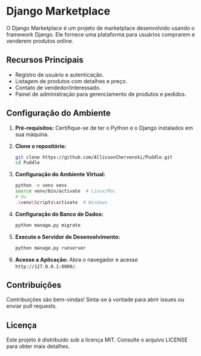 # Django Marketplace

O Django Marketplace é um projeto de marketplace desenvolvido usando o framework Django. Ele fornece uma plataforma para usuários comprarem e venderem produtos online.

## Recursos Principais

- Registro de usuário e autenticação.
- Listagem de produtos com detalhes e preço.
- Contato de vendedor/interessado.
- Painel de administração para gerenciamento de produtos e pedidos.

## Configuração do Ambiente

1. **Pré-requisitos:**
   Certifique-se de ter o Python e o Django instalados em sua máquina.

2. **Clone o repositório:**
   ```bash
   git clone https://github.com/AllissonChervenski/Puddle.git
   cd Puddle
   ```

3. **Configuração do Ambiente Virtual:**
   ```bash
   python -m venv venv
   source venv/bin/activate  # Linux/Mac
   # Ou
   .\venv\Scripts\activate  # Windows
   ```

4. **Configuração do Banco de Dados:**
   ```bash
   python manage.py migrate
   ```

5. **Execute o Servidor de Desenvolvimento:**
   ```bash
   python manage.py runserver
   ```

6. **Acesse a Aplicação:**
   Abra o navegador e acesse `http://127.0.0.1:8000/`.

## Contribuições

Contribuições são bem-vindas! Sinta-se à vontade para abrir issues ou enviar pull requests.

## Licença

Este projeto é distribuído sob a licença MIT. Consulte o arquivo LICENSE para obter mais detalhes.
